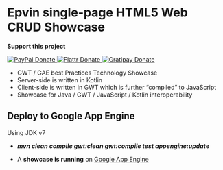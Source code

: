 # Epvin single-page HTML5 Web CRUD Showcase

**Support this project**
<!-- BADGES/ -->
<span class="badge-paypal">
<a href="https://www.paypal.com/cgi-bin/webscr?cmd=_s-xclick&amp;hosted_button_id=MA847TR65D4N2" title="Donate to this project using PayPal">
<img src="https://img.shields.io/badge/paypal-donate-yellow.svg" alt="PayPal Donate"/>
</a></span>
<span class="badge-flattr">
<a href="https://flattr.com/submit/auto?fid=o6ok7n&url=https%3A%2F%2Fgithub.com%2Floxal" title="Donate to this project using Flattr">
<img src="https://img.shields.io/badge/flattr-donate-yellow.svg" alt="Flattr Donate" />
</a></span>
<span class="badge-gratipay"><a href="https://gratipay.com/~loxal" title="Donate weekly to this project using Gratipay">
<img src="https://img.shields.io/badge/gratipay-donate-yellow.svg" alt="Gratipay Donate" />
</a></span>
<!-- /BADGES -->

* GWT / GAE best Practices Technology Showcase
* Server-side is written in Kotlin
* Client-side is written in GWT which is further “compiled” to JavaScript
* Showcase for Java / GWT / JavaScript / Kotlin interoperability

## Deploy to Google App Engine
Using JDK v7

* ***mvn clean compile gwt:clean gwt:compile test appengine:update***

* A **showcase is running** on [Google App Engine](http://epvin.loxal.net)
